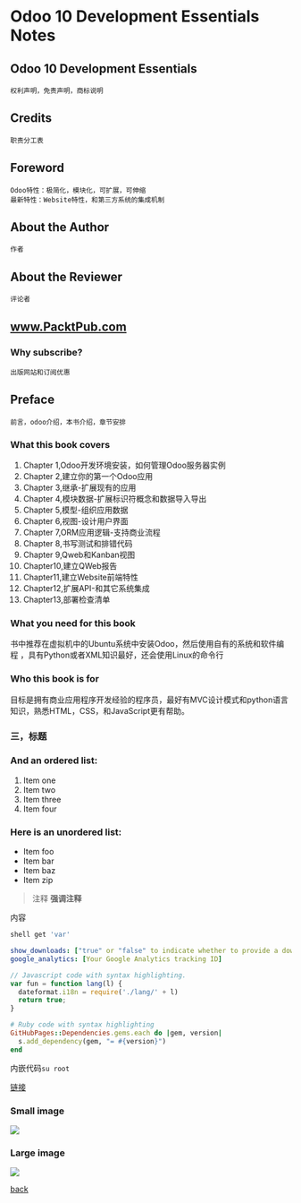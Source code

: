 # Odoo 10 Development Essentials Notes

## Odoo 10 Development Essentials
	权利声明，免责声明，商标说明

## Credits
	职责分工表

## Foreword
	Odoo特性：极简化，模块化，可扩展，可伸缩
	最新特性：Website特性，和第三方系统的集成机制

## About the Author
	作者

## About the Reviewer
	评论者

## www.PacktPub.com

### Why subscribe?
	出版网站和订阅优惠

## Preface
	前言，odoo介绍，本书介绍，章节安排

### What this book covers

1. Chapter 1,Odoo开发环境安装，如何管理Odoo服务器实例
2. Chapter 2,建立你的第一个Odoo应用
3. Chapter 3,继承-扩展现有的应用
4. Chapter 4,模块数据-扩展标识符概念和数据导入导出
5. Chapter 5,模型-组织应用数据
6. Chapter 6,视图-设计用户界面
7. Chapter 7,ORM应用逻辑-支持商业流程
8. Chapter 8,书写测试和排错代码
9. Chapter 9,Qweb和Kanban视图
10. Chapter10,建立QWeb报告
11. Chapter11,建立Website前端特性
12. Chapter12,扩展API-和其它系统集成
13. Chapter13,部署检查清单

### What you need for this book

书中推荐在虚拟机中的Ubuntu系统中安装Odoo，然后使用自有的系统和软件编程
，具有Python或者XML知识最好，还会使用Linux的命令行

### Who this book is for

目标是拥有商业应用程序开发经验的程序员，最好有MVC设计模式和python语言知识，熟悉HTML，CSS，和JavaScript更有帮助。

### 三，标题

### And an ordered list:
1.  Item one
1.  Item two
1.  Item three
1.  Item four

### Here is an unordered list:
*   Item foo
*   Item bar
*   Item baz
*   Item zip

> 注释
> **强调注释**

内容

```sh
shell get 'var'
```

```yml
show_downloads: ["true" or "false" to indicate whether to provide a download URL]
google_analytics: [Your Google Analytics tracking ID]
```

```js
// Javascript code with syntax highlighting.
var fun = function lang(l) {
  dateformat.i18n = require('./lang/' + l)
  return true;
}
```

```ruby
# Ruby code with syntax highlighting
GitHubPages::Dependencies.gems.each do |gem, version|
  s.add_dependency(gem, "= #{version}")
end
```

内嵌代码`su root`

[链接](http://123.com/art/abc.htm)

### Small image

![](https://assets-cdn.github.com/images/icons/emoji/octocat.png)

### Large image

![](https://guides.github.com/activities/hello-world/branching.png)

[back](../)
